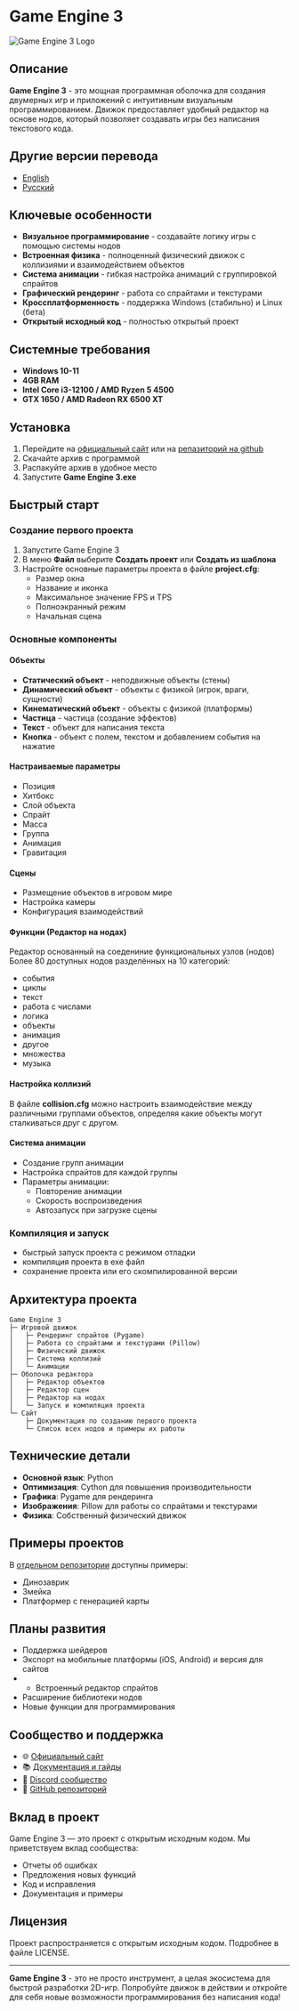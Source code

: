 # Game Engine 3

![Game Engine 3 Logo](https://habrastorage.org/getpro/habr/upload_files/271/741/7fc/2717417fc68548727302672b1df80771.png)

## Описание

**Game Engine 3** - это мощная программная оболочка для создания двумерных игр и приложений с интуитивным визуальным программированием. Движок предоставляет удобный редактор на основе нодов, который позволяет создавать игры без написания текстового кода.

## Другие версии перевода

- [English](README.md)
- [Русский](README.ru.md)

## Ключевые особенности

- **Визуальное программирование** - создавайте логику игры с помощью системы нодов
- **Встроенная физика** - полноценный физический движок с коллизиями и взаимодействием объектов
- **Система анимации** - гибкая настройка анимаций с группировкой спрайтов
- **Графический рендеринг** - работа со спрайтами и текстурами
- **Кроссплатформенность** - поддержка Windows (стабильно) и Linux (бета)
- **Открытый исходный код** - полностью открытый проект

## Системные требования

- **Windows 10-11**
- **4GB RAM**
- **Intel Core i3-12100 / AMD Ryzen 5 4500**
- **GTX 1650 / AMD Radeon RX 6500 XT**

## Установка

1. Перейдите на [официальный сайт](https://artyom7777.pythonanywhere.com/) или на [репазиторий на github](https://github.com/artyom7774/Game-Engine-3/releases/)
2. Скачайте архив с программой
3. Распакуйте архив в удобное место
4. Запустите **Game Engine 3.exe**

## Быстрый старт

### Создание первого проекта

1. Запустите Game Engine 3
2. В меню **Файл** выберите **Создать проект** или **Создать из шаблона**
3. Настройте основные параметры проекта в файле **project.cfg**:
   - Размер окна
   - Название и иконка
   - Максимальное значение FPS и TPS
   - Полноэкранный режим
   - Начальная сцена

### Основные компоненты

#### Объекты

- **Статический объект** - неподвижные объекты (стены)
- **Динамический объект** - объекты с физикой (игрок, враги, сущности)
- **Кинематический объект** - объекты с физикой (платформы)
- **Частица** - частица (создание эффектов)
- **Текст** - объект для написания текста
- **Кнопка** - объект с полем, текстом и добавлением события на нажатие

#### Настраиваемые параметры

- Позиция
- Хитбокс
- Слой объекта
- Спрайт
- Масса
- Группа
- Анимация
- Гравитация

#### Сцены

- Размещение объектов в игровом мире
- Настройка камеры
- Конфигурация взаимодействий

#### Функции (Редактор на нодах)

Редактор основанный на соедениние функциональных узлов (нодов)
<br>
Более 80 доступных нодов разделённых на 10 категорий:
- события
- циклы
- текст
- работа с числами
- логика
- объекты
- анимация
- другое
- множества
- музыка

#### Настройка коллизий

В файле **collision.cfg** можно настроить взаимодействие между различными группами объектов, определяя какие объекты могут сталкиваться друг с другом.

#### Система анимации

- Создание групп анимации
- Настройка спрайтов для каждой группы
- Параметры анимации:
  - Повторение анимации
  - Скорость воспроизведения
  - Автозапуск при загрузке сцены

### Компиляция и запуск

- быстрый запуск проекта с режимом отладки
- компиляция проекта в exe файл
- сохранение проекта или его скомпилированной версии 

## Архитектура проекта

```
Game Engine 3
├─ Игровой движок
│   ├─ Рендеринг спрайтов (Pygame)
│   ├─ Работа со спрайтами и текстурами (Pillow)
│   ├─ Физический движок
│   ├─ Система коллизий
│   └─ Анимации
├─ Оболочка редактора
│   ├─ Редактор объектов
│   ├─ Редактор сцен
│   ├─ Редактор на нодах
│   └─ Запуск и компиляция проекта
└─ Сайт
    ├─ Документация по созданию первого проекта
    └─ Список всех нодов и примеры их работы
```

## Технические детали

- **Основной язык**: Python
- **Оптимизация**: Cython для повышения производительности
- **Графика**: Pygame для рендеринга
- **Изображения**: Pillow для работы со спрайтами и текстурами
- **Физика**: Собственный физический движок

## Примеры проектов

В [отдельном репозитории](https://github.com/artyom7774/Game-Engine-3-projects) доступны примеры:
- Динозаврик
- Змейка
- Платформер с генерацией карты

## Планы развития

- Поддержка шейдеров
- Экспорт на мобильные платформы (iOS, Android) и версия для сайтов
- - Встроенный редактор спрайтов
- Расширение библиотеки нодов
- Новые функции для программирования

## Сообщество и поддержка

- 🌐 [Официальный сайт](https://artyom7777.pythonanywhere.com/)
- 📚 [Документация и гайды](https://artyom7777.pythonanywhere.com/)
- 💬 [Discord сообщество](https://discord.gg/AgYqzHYUVf)
- 📝 [GitHub репозиторий](https://github.com/artyom7774/Game-Engine-3)

## Вклад в проект

Game Engine 3 — это проект с открытым исходным кодом. Мы приветствуем вклад сообщества:
- Отчеты об ошибках
- Предложения новых функций
- Код и исправления
- Документация и примеры

## Лицензия

Проект распространяется с открытым исходным кодом. Подробнее в файле LICENSE.

---

**Game Engine 3** - это не просто инструмент, а целая экосистема для быстрой разработки 2D-игр. Попробуйте движок в действии и откройте для себя новые возможности программирования без написания кода!
